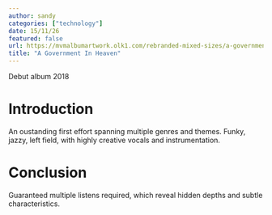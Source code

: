 ```yaml
---
author: sandy
categories: ["technology"]
date: 15/11/26
featured: false
url: https://mvmalbumartwork.olk1.com/rebranded-mixed-sizes/a-government-in-heaven.webp
title: "A Government In Heaven"
---
```

Debut album 2018

# Introduction

An oustanding first effort spanning multiple genres and themes. Funky, jazzy, left field, with highly creative vocals and instrumentation.

# Conclusion

Guaranteed multiple listens required, which reveal hidden depths and subtle characteristics.